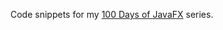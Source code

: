 Code snippets for my [100 Days of JavaFX](https://leward.eu/2020/10/21/javafx-100-days-of-code.html) series.
